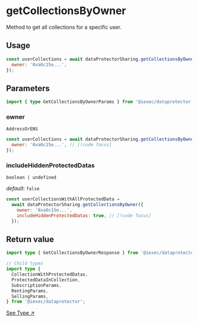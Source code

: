 # getCollectionsByOwner

Method to get all collections for a specific user.

## Usage

```js
const userCollections = await dataProtectorSharing.getCollectionsByOwner({
  owner: '0xa0c15e...',
});
```

## Parameters

```ts twoslash
import { type GetCollectionsByOwnerParams } from '@iexec/dataprotector';
```

### owner

`AddressOrENS`

```js
const userCollections = await dataProtectorSharing.getCollectionsByOwner({
  owner: '0xa0c15e...', // [!code focus]
});
```

### includeHiddenProtectedDatas

`boolean | undefined`

_default_: `false`

```js
const userCollectionsWithAllProtectedData =
  await dataProtectorSharing.getCollectionsByOwner({
    owner: '0xa0c15e...',
    includeHiddenProtectedDatas: true, // [!code focus]
  });
```

## Return value

```ts twoslash
import type { GetCollectionsByOwnerResponse } from '@iexec/dataprotector';

// Child types
import type {
  CollectionWithProtectedDatas,
  ProtectedDataInCollection,
  SubscriptionParams,
  RentingParams,
  SellingParams,
} from '@iexec/dataprotector';
```

<a href="https://github.com/iExecBlockchainComputing/dataprotector-sdk/blob/c83e30e6ce8b55ecf8a35ecb4eb1014cd4ecefe9/packages/sdk/src/lib/types/sharingTypes.ts" target="_blank">See
Type ↗️</a>
